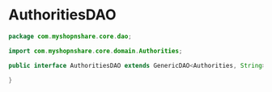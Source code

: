 # AuthoritiesDAO

```java
package com.myshopnshare.core.dao;

import com.myshopnshare.core.domain.Authorities;

public interface AuthoritiesDAO extends GenericDAO<Authorities, String>{

}
```
